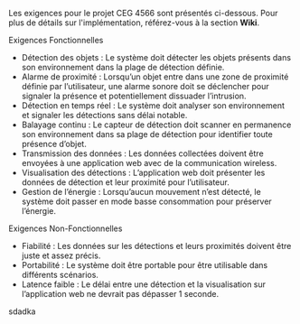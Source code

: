 Les exigences pour le projet CEG 4566 sont présentés ci-dessous. Pour plus de détails sur l'implémentation, référez-vous à la section **Wiki**.

Exigences Fonctionnelles
- Détection des objets : Le système doit détecter les objets présents dans son environnement dans la plage de détection définie.
- Alarme de proximité : Lorsqu’un objet entre dans une zone de proximité définie par l’utilisateur, une alarme sonore doit se déclencher pour signaler la présence et potentiellement dissuader l’intrusion.
- Détection en temps réel : Le système doit analyser son environnement et signaler les détections sans délai notable.
- Balayage continu : Le capteur de détection doit scanner en permanence son environnement dans sa plage de détection pour identifier toute présence d’objet.
- Transmission des données : Les données collectées doivent être envoyées à une application web avec de la communication wireless.
- Visualisation des détections : L’application web doit présenter les données de détection et leur proximité pour l’utilisateur.
- Gestion de l’énergie : Lorsqu’aucun mouvement n’est détecté, le système doit passer en mode basse consommation pour préserver l’énergie.

Exigences Non-Fonctionnelles
- Fiabilité : Les données sur les détections et leurs proximités doivent être juste et assez précis.
- Portabilité : Le système doit être portable pour être utilisable dans différents scénarios.
- Latence faible : Le délai entre une détection et la visualisation sur l’application web ne devrait pas dépasser 1 seconde.

sdadka

